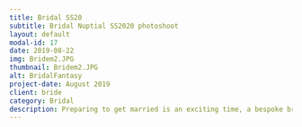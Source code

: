 ```yaml
---
title: Bridal SS20
subtitle: Bridal Nuptial SS2020 photoshoot 
layout: default
modal-id: 17
date: 2019-08-22
img: Bridem2.JPG
thumbnail: Bridem2.JPG
alt: BridalFantasy
project-date: August 2019
client: bride
category: Bridal
description: Preparing to get married is an exciting time, a bespoke bridal dress will create a lifetime of memories to share from generations to generations.
---
```

